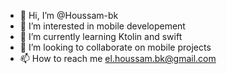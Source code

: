 - 👋 Hi, I’m @Houssam-bk
- 👀 I’m interested in mobile developement
- 🌱 I’m currently learning Ktolin and swift 
- 💞️ I’m looking to collaborate on mobile projects
- 📫 How to reach me el.houssam.bk@gmail.com

<!---
Houssam-bk/Houssam-bk is a ✨ special ✨ repository because its `README.md` (this file) appears on your GitHub profile.
You can click the Preview link to take a look at your changes.
--->
